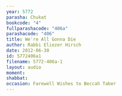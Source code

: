 ```yaml
---
year: 5772
parasha: Chukat
bookcode: "4"
fullparashacode: "406a"
parashacode: "406"
title: We're All Gonna Die
author: Rabbi Eliezer Hirsch
date: 2012-06-30
id: 5772406a1
filename: 5772-406a-1
layout: audio
moment: 
shabbat: 
occasion: Farewell Wishes to Beccah Taber
---
```


